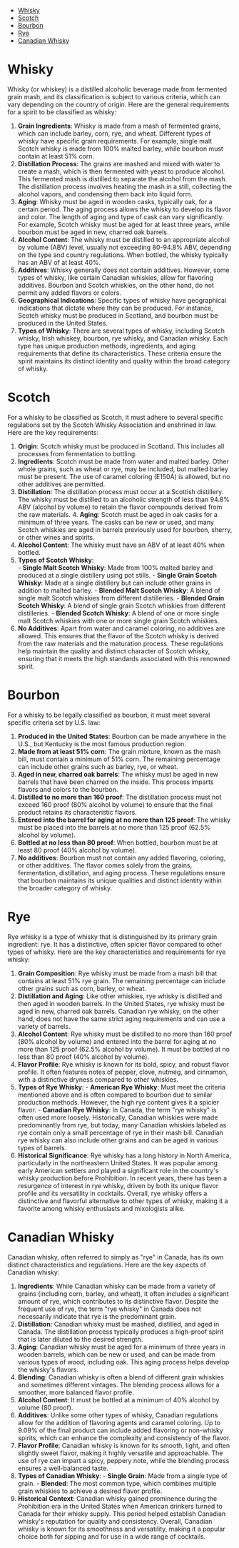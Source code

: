 - [Whisky](#whisky)
- [Scotch](#scotch)
- [Bourbon](#bourbon)
- [Rye](#rye)
- [Canadian Whisky](#canadian-whisky)

# Whisky
Whisky (or whiskey) is a distilled alcoholic beverage made from fermented grain mash, and its classification is subject to various criteria, which can vary depending on the country of origin. Here are the general requirements for a spirit to be classified as whisky:
1. **Grain Ingredients**: Whisky is made from a mash of fermented grains, which can include barley, corn, rye, and wheat. Different types of whisky have specific grain requirements. For example, single malt Scotch whisky is made from 100% malted barley, while bourbon must contain at least 51% corn.
2. **Distillation Process**: The grains are mashed and mixed with water to create a mash, which is then fermented with yeast to produce alcohol. This fermented mash is distilled to separate the alcohol from the mash. The distillation process involves heating the mash in a still, collecting the alcohol vapors, and condensing them back into liquid form.
3. **Aging**: Whisky must be aged in wooden casks, typically oak, for a certain period. The aging process allows the whisky to develop its flavor and color. The length of aging and type of cask can vary significantly. For example, Scotch whisky must be aged for at least three years, while bourbon must be aged in new, charred oak barrels.
4. **Alcohol Content**: The whisky must be distilled to an appropriate alcohol by volume (ABV) level, usually not exceeding 80-94.8% ABV, depending on the type and country regulations. When bottled, the whisky typically has an ABV of at least 40%.
5. **Additives**: Whisky generally does not contain additives. However, some types of whisky, like certain Canadian whiskies, allow for flavoring additives. Bourbon and Scotch whiskies, on the other hand, do not permit any added flavors or colors.
6. **Geographical Indications**: Specific types of whisky have geographical indications that dictate where they can be produced. For instance, Scotch whisky must be produced in Scotland, and bourbon must be produced in the United States.
7. **Types of Whisky**: There are several types of whisky, including Scotch whisky, Irish whiskey, bourbon, rye whisky, and Canadian whisky. Each type has unique production methods, ingredients, and aging requirements that define its characteristics.
These criteria ensure the spirit maintains its distinct identity and quality within the broad category of whisky.

# Scotch
For a whisky to be classified as Scotch, it must adhere to several specific regulations set by the Scotch Whisky Association and enshrined in law. Here are the key requirements:
1. **Origin**: Scotch whisky must be produced in Scotland. This includes all processes from fermentation to bottling.
2. **Ingredients**: Scotch must be made from water and malted barley. Other whole grains, such as wheat or rye, may be included, but malted barley must be present. The use of caramel coloring (E150A) is allowed, but no other additives are permitted.
3. **Distillation**: The distillation process must occur at a Scottish distillery. The whisky must be distilled to an alcoholic strength of less than 94.8% ABV (alcohol by volume) to retain the flavor compounds derived from the raw materials.
	4. **Aging**: Scotch must be aged in oak casks for a minimum of three years. The casks can be new or used, and many Scotch whiskies are aged in barrels previously used for bourbon, sherry, or other wines and spirits. 
5. **Alcohol Content**: The whisky must have an ABV of at least 40% when bottled.
6. **Types of Scotch Whisky**:   
		- **Single Malt Scotch Whisky**: Made from 100% malted barley and produced at a single distillery using pot stills.
		- **Single Grain Scotch Whisky**: Made at a single distillery but can include other grains in addition to malted barley.
		- **Blended Malt Scotch Whisky**: A blend of single malt Scotch whiskies from different distilleries.
		- **Blended Grain Scotch Whisky**: A blend of single grain Scotch whiskies from different distilleries.
		- **Blended Scotch Whisky**: A blend of one or more single malt Scotch whiskies with one or more single grain Scotch whiskies.
7. **No Additives**: Apart from water and caramel coloring, no additives are allowed. This ensures that the flavor of the Scotch whisky is derived from the raw materials and the maturation process.
These regulations help maintain the quality and distinct character of Scotch whisky, ensuring that it meets the high standards associated with this renowned spirit.

# Bourbon
For a whisky to be legally classified as bourbon, it must meet several specific criteria set by U.S. law:
1. **Produced in the United States**: Bourbon can be made anywhere in the U.S., but Kentucky is the most famous production region.
2. **Made from at least 51% corn**: The grain mixture, known as the mash bill, must contain a minimum of 51% corn. The remaining percentage can include other grains such as barley, rye, or wheat.
3. **Aged in new, charred oak barrels**: The whisky must be aged in new barrels that have been charred on the inside. This process imparts flavors and colors to the bourbon.
4. **Distilled to no more than 160 proof**: The distillation process must not exceed 160 proof (80% alcohol by volume) to ensure that the final product retains its characteristic flavors.
5. **Entered into the barrel for aging at no more than 125 proof**: The whisky must be placed into the barrels at no more than 125 proof (62.5% alcohol by volume).
6. **Bottled at no less than 80 proof**: When bottled, bourbon must be at least 80 proof (40% alcohol by volume).
7. **No additives**: Bourbon must not contain any added flavoring, coloring, or other additives. The flavor comes solely from the grains, fermentation, distillation, and aging process.
These regulations ensure that bourbon maintains its unique qualities and distinct identity within the broader category of whisky.

# Rye
Rye whisky is a type of whisky that is distinguished by its primary grain ingredient: rye. It has a distinctive, often spicier flavor compared to other types of whisky. Here are the key characteristics and requirements for rye whisky:
1. **Grain Composition**: Rye whisky must be made from a mash bill that contains at least 51% rye grain. The remaining percentage can include other grains such as corn, barley, or wheat.
2. **Distillation and Aging**: Like other whiskies, rye whisky is distilled and then aged in wooden barrels. In the United States, rye whisky must be aged in new, charred oak barrels. Canadian rye whisky, on the other hand, does not have the same strict aging requirements and can use a variety of barrels.
3. **Alcohol Content**: Rye whisky must be distilled to no more than 160 proof (80% alcohol by volume) and entered into the barrel for aging at no more than 125 proof (62.5% alcohol by volume). It must be bottled at no less than 80 proof (40% alcohol by volume).
4. **Flavor Profile**: Rye whisky is known for its bold, spicy, and robust flavor profile. It often features notes of pepper, clove, nutmeg, and cinnamon, with a distinctive dryness compared to other whiskies.
5. **Types of Rye Whisky**:
		- **American Rye Whisky**: Must meet the criteria mentioned above and is often compared to bourbon due to similar production methods. However, the high rye content gives it a spicier flavor.
		- **Canadian Rye Whisky**: In Canada, the term "rye whisky" is often used more loosely. Historically, Canadian whiskies were made predominantly from rye, but today, many Canadian whiskies labeled as rye contain only a small percentage of rye in their mash bill. Canadian rye whisky can also include other grains and can be aged in various types of barrels.
6. **Historical Significance**: Rye whisky has a long history in North America, particularly in the northeastern United States. It was popular among early American settlers and played a significant role in the country's whisky production before Prohibition. In recent years, there has been a resurgence of interest in rye whisky, driven by both its unique flavor profile and its versatility in cocktails.
Overall, rye whisky offers a distinctive and flavorful alternative to other types of whisky, making it a favorite among whisky enthusiasts and mixologists alike.

# Canadian Whisky
Canadian whisky, often referred to simply as "rye" in Canada, has its own distinct characteristics and regulations. Here are the key aspects of Canadian whisky:
1. **Ingredients**: While Canadian whisky can be made from a variety of grains (including corn, barley, and wheat), it often includes a significant amount of rye, which contributes to its distinctive flavor. Despite the frequent use of rye, the term "rye whisky" in Canada does not necessarily indicate that rye is the predominant grain.
2. **Distillation**: Canadian whisky must be mashed, distilled, and aged in Canada. The distillation process typically produces a high-proof spirit that is later diluted to the desired strength.
3. **Aging**: Canadian whisky must be aged for a minimum of three years in wooden barrels, which can be new or used, and can be made from various types of wood, including oak. This aging process helps develop the whisky's flavors.
4. **Blending**: Canadian whisky is often a blend of different grain whiskies and sometimes different vintages. The blending process allows for a smoother, more balanced flavor profile.
5. **Alcohol Content**: It must be bottled at a minimum of 40% alcohol by volume (80 proof).
6. **Additives**: Unlike some other types of whisky, Canadian regulations allow for the addition of flavoring agents and caramel coloring. Up to 9.09% of the final product can include added flavoring or non-whisky spirits, which can enhance the complexity and consistency of the flavor.
7. **Flavor Profile**: Canadian whisky is known for its smooth, light, and often slightly sweet flavor, making it highly versatile and approachable. The use of rye can impart a spicy, peppery note, while the blending process ensures a well-balanced taste.
8. **Types of Canadian Whisky**:
		- **Single Grain**: Made from a single type of grain.
		- **Blended**: The most common type, which combines multiple grain whiskies to achieve a desired flavor profile.
9. **Historical Context**: Canadian whisky gained prominence during the Prohibition era in the United States when American drinkers turned to Canada for their whisky supply. This period helped establish Canadian whisky's reputation for quality and consistency.
Overall, Canadian whisky is known for its smoothness and versatility, making it a popular choice both for sipping and for use in a wide range of cocktails.